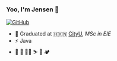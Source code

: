 ### Yoo, I'm Jensen 👋

[![GitHub](https://img.shields.io/badge/dynamic/json?logo=github&label=GitHub&labelColor=495867&color=495867&query=%24.data.totalSubs&url=https%3A%2F%2Fapi.spencerwoo.com%2Fsubstats%2F%3Fsource%3Dgithub%26queryKey%3Dhayschan&style=flat-square)](https://github.com/xinyuzz)

- 🍻 Graduated at 🇭🇰🇳 [CityU](https://cityu.edu.hk), _MSc in EIE_
- ⚡ Java
- 🏃 🏸️ 🚴🏻 ⛷ 🍟 🏕
